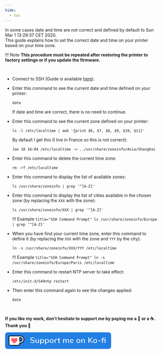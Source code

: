 ```yaml
---
hide:
  - toc
---
```

In some cases date and time are not correct and defined by default to Sun Mar  1 13:29:37 CET 2020.<br />
This guide explains how to set the correct date and time on your printer based on your time zone.

!!! Note
    **This procedure must be repeated after restoring the printer to factory settings or if you update the firmware.**

<br />

- Connect to SSH (Guide is available <a href="../../firmwares/ssh-connection">here</a>).

- Enter this command to see the current date and time defined on your printer:

    ``` title="SSH Command Prompt"
    date
    ```
    
    If date and time are correct, there is no need to continue.

- Enter this command to see the current zone defined on your printer:

    ``` title="SSH Command Prompt"
    ls -l /etc/localtime | awk '{print $6, $7, $8, $9, $10, $11}'
    ```

    By default I get this (I live in France so this is not correct):
    
    ``` title="SSH Command Prompt"
    Jan 10 16:04 /etc/localtime -> ../usr/share/zoneinfo/Asia/Shanghai
    ```

- Enter this command to delete the current time zone:

    ``` title="SSH Command Prompt"
    rm -rf /etc/localtime
    ```

- Enter this command to display the list of available zones:

    ``` title="SSH Command Prompt"
    ls /usr/share/zoneinfo | grep '^[A-Z]'
    ```

- Enter this command to display the list of cities available in the chosen zone (by replacing the `XXX` with the zone):

    ``` title="SSH Command Prompt"
    ls /usr/share/zoneinfo/XXX | grep '^[A-Z]'
    ```

    !!! Example
        ``` title="SSH Command Prompt"
        ls /usr/share/zoneinfo/Europe | grep '^[A-Z]'
        ```

- When you have find your current time zone, enter this command to define it  (by replacing the `XXX` with the zone and `YYY` by the city):

    ``` title="SSH Command Prompt"
    ln -s /usr/share/zoneinfo/XXX/YYY /etc/localtime
    ```

    !!! Example
        ``` title="SSH Command Prompt"
        ln -s /usr/share/zoneinfo/Europe/Paris /etc/localtime
        ```

- Enter this command to restart NTP server to take effect:

    ``` title="SSH Command Prompt"
    /etc/init.d/S49ntp restart
    ```

- Then enter this command again to see the changes applied:

    ``` title="SSH Command Prompt"
    date
    ```

<br />

**If you like my work, don't hesitate to support me by paying me a 🍺 or a ☕. Thank you 🙂**

<a href="https://ko-fi.com/guilouz" target="_blank"><img width="350" src="../../assets/img/home/Ko-fi.png"></a>
